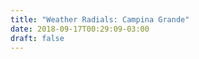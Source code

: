 ```yaml
---
title: "Weather Radials: Campina Grande"
date: 2018-09-17T00:29:09-03:00
draft: false
---
```




<div>
    <div id="root"></div>
    <meta charset="utf-8">
    <script src="https://d3js.org/d3.v4.min.js"></script>
    <script src="https://d3js.org/d3-path.v1.min.js"></script>
    <script src="https://d3js.org/d3-shape.v1.min.js"></script>
    <script src="d3-scale-radial.js"></script>
    <script type="text/javascript" src="script.js"></script>
</div>